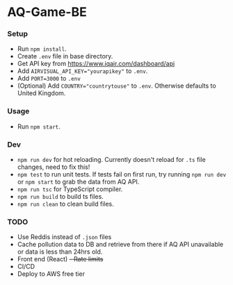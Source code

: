 # AQ-Game-BE

### Setup
- Run `npm install`.
- Create `.env` file in base directory.
- Get API key from https://www.iqair.com/dashboard/api
- Add `AIRVISUAL_API_KEY="yourapikey"` to `.env`.
- Add `PORT=3000` to `.env`
- (Optional) Add `COUNTRY="countrytouse"` to `.env`. Otherwise defaults to United Kingdom.

### Usage
- Run `npm start`.

### Dev
- `npm run dev` for hot reloading. Currently doesn't reload for `.ts` file changes, need to fix this!
- `npm test` to run unit tests. If tests fail on first run, try running `npm run dev` or `npm start` to grab the data from AQ API.
- `npm run tsc` for TypeScript compiler.
- `npm run build` to build ts files.
- `npm run clean` to clean build files.

### TODO
- Use Reddis instead of `.json` files
- Cache pollution data to DB and retrieve from there if AQ API unavailable or data is less than 24hrs old.
- Front end (React)
~~- Rate limits~~
- CI/CD
- Deploy to AWS free tier